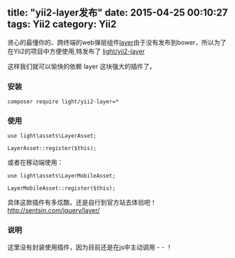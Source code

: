 title: "yii2-layer发布"
date: 2015-04-25 00:10:27
tags: Yii2
category: Yii2
---

贤心的最懂你的、跨终端的web弹层组件[layer](https://github.com/sentsin/layer)由于没有发布到bower，所以为了在Yii2的项目中方便使用,特发布了 [light/yii2-layer](https://packagist.org/packages/light/yii2-layer)

这样我们就可以愉快的依赖 layer 这块强大的插件了。

### 安装

```
composer require light/yii2-layer=*
```

### 使用

```
use light\assets\LayerAsset;

LayerAsset::register($this);
```

或者在移动端使用：

```
use light\assets\LayerMobileAsset;

LayerMobileAsset::register($this);
```

具体这款插件有多炫酷，还是自行到官方站去体验吧！ http://sentsin.com/jquery/layer/

### 说明

这里没有封装使用插件，因为目前还是在js中主动调用 - - ！